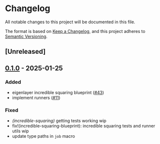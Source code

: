 # Changelog

All notable changes to this project will be documented in this file.

The format is based on [Keep a Changelog](https://keepachangelog.com/en/1.0.0/),
and this project adheres to [Semantic Versioning](https://semver.org/spec/v2.0.0.html).

## [Unreleased]

## [0.1.0](https://github.com/tangle-network/gadget/releases/tag/gadget-runner-core-v0.1.0) - 2025-01-25

### Added

- eigenlayer incredible squaring blueprint ([#43](https://github.com/tangle-network/gadget/pull/43))
- implement runners ([#11](https://github.com/tangle-network/gadget/pull/11))

### Fixed

- *(incredible-squaring)* getting tests working wip
- fix!(incredible-squaring-blueprint): incredible squaring tests and runner utils wip
- update type paths in `job` macro
